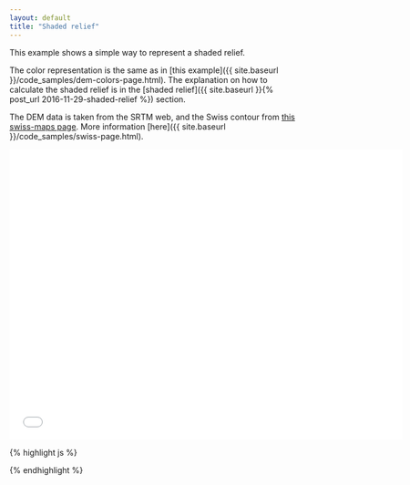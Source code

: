 ```yaml
---
layout: default
title: "Shaded relief"
---
```


This example shows a simple way to represent a shaded relief.

The color representation is the same as in [this example]({{ site.baseurl }}/code_samples/dem-colors-page.html). The explanation on how to calculate the shaded relief is in the [shaded relief]({{ site.baseurl }}{% post_url 2016-11-29-shaded-relief %}) section.

The DEM data is taken from the SRTM web, and the Swiss contour from [this swiss-maps page](https://github.com/interactivethings/swiss-maps). More information [here]({{ site.baseurl }}/code_samples/swiss-page.html).

<iframe frameborder="no" border="0" scrolling="no" marginwidth="0" marginheight="0" width="690" height="510" src="{{ site.baseurl }}/code_samples/dem-shaded.html"></iframe>

{% highlight js %}
<!DOCTYPE html>
<meta charset="utf-8">
<style>

</style>
<body>

<script src="https://d3js.org/d3.v4.min.js"></script>
<script src="geotiff.min.js"></script>
<script src="http://d3js.org/topojson.v1.min.js"></script>
<script>
var width = 680,
    height = 500;

var projection = d3.geoAzimuthalEqualArea()
    .rotate([-8.2, -46.8])
    .translate([width/2, height/2])
    .scale(12000);

var canvas = d3.select("body").append("canvas")
    .attr("width", width)
    .attr("height", height);

var context = canvas.node().getContext("2d");
d3.request("swiss.tiff")
  .responseType('arraybuffer')
  .get(function(error, tiffData){
d3.json("swiss.json", function(error, topojsonData) {
  var countries = topojson.feature(topojsonData, topojsonData.objects.country);

  var path = d3.geoPath()
      .projection(projection).context(context);

  var tiff = GeoTIFF.parse(tiffData.response);
  var image = tiff.getImage();
  var rasters = image.readRasters();
  var tiepoint = image.getTiePoints()[0];
  var pixelScale = image.getFileDirectory().ModelPixelScale;
  var geoTransform = [tiepoint.x, pixelScale[0], 0, tiepoint.y, 0, -1*pixelScale[1]];
  var invGeoTransform = [-geoTransform[0]/geoTransform[1], 1/geoTransform[1],0,-geoTransform[3]/geoTransform[5],0,1/geoTransform[5]];

  var altData = new Array(image.getHeight());
  for (var j = 0; j<image.getHeight(); j++){
      altData[j] = new Array(image.getWidth());
      for (var i = 0; i<image.getWidth(); i++){
          altData[j][i] = rasters[0][i + j*image.getWidth()];
      }
  }

  //Calculate shaded Relief. Outside the first loop, to be able to put it in a function
  var azimuth = 315;
  var angleAltitude = 45;
  var azimuthrad = azimuth*Math.PI / 180;
  var altituderad = angleAltitude*Math.PI / 180;

  var shadedData = new Array(image.getHeight());
  for (var j = 0; j<image.getHeight(); j++){
    shadedData[j] = new Array(image.getWidth());
    for (var i = 0; i<image.getWidth(); i++){
      var gradX, gradY;
      if(i==0) gradX = altData[j][i+1] - altData[j][i];
      else if(i==image.getWidth()-1) gradX = altData[j][i] - altData[j][i-1];
      else gradX = (altData[j][i+1] - altData[j][i])/2 + (altData[j][i] - altData[j][i-1])/2;

      if(j==0) gradY = altData[j+1][i] - altData[j][i];
      else if(j==image.getHeight()-1) gradY = altData[j][i] - altData[j-1][i];
      else gradY = (altData[j+1][i] - altData[j][i])/2 + (altData[j][i] - altData[j-1][i])/2;

      var slope = Math.PI/2 - Math.atan(Math.sqrt(gradX*gradX + gradY*gradY));
      var aspect = Math.atan2(-gradY, gradX);

      shadedData[j][i] = Math.sin(altituderad) * Math.sin(slope)
        + Math.cos(altituderad) * Math.cos(slope)
        * Math.cos(azimuthrad - aspect);
    }
  }

  var canvasShaded = d3.select("body").append("canvas")
      .attr("width", width)
      .attr("height", height)
      .style("display","none");

  var contextShaded = canvasShaded.node().getContext("2d");

  var idShaded = contextShaded.createImageData(width,height);
  var dataShaded = idShaded.data;
  var posShaded = 0;
  for(var j = 0; j<height; j++){
    for(var i = 0; i<width; i++){
      var pointCoords = projection.invert([i,j]);
      var px = invGeoTransform[0] + pointCoords[0]* invGeoTransform[1];
      var py = invGeoTransform[3] + pointCoords[1] * invGeoTransform[5];

      var shadedValue;
      if(Math.floor(px) >= 0 && Math.ceil(px) < image.getWidth() && Math.floor(py) >= 0 && Math.ceil(py) < image.getHeight()){
        shadedValue = 255*(1+shadedData[Math.floor(py)][Math.floor(px)])/2;

      } else {
        shadedValue = 255;
      }
      dataShaded[posShaded]   = shadedValue;
      dataShaded[posShaded+1]   = shadedValue;
      dataShaded[posShaded+2]   = shadedValue;
      dataShaded[posShaded+3]   = 150;

      posShaded=posShaded+4;
    }
  }

  contextShaded.putImageData( idShaded, 0, 0);

  context.drawImage(canvasShaded.node(), 0, 0);
  context.globalAlpha = 0.7;
  context.fillStyle = '#ffffff';
  context.fillRect(0,0,width,height);
  context.fill();
  context.globalAlpha = 1;

  //Creating the color scale https://github.com/santilland/plotty/blob/master/src/plotty.js
  var cs_def = {positions:[0, 0.2, 0.4, 0.6, 0.8, 1], colors:["#c9d5a6", "#7fa67a", "#976a2f", "#79750a", "#7ab5e3", "#fefefe"]};
  var scaleWidth = 256;
  var canvasColorScale = d3.select("body").append("canvas")
      .attr("width", scaleWidth)
      .attr("height", 1)
      ;//.style("display","none");
  var contextColorScale = canvasColorScale.node().getContext("2d");
  var gradient = contextColorScale.createLinearGradient(0, 0, scaleWidth, 1);

  for (var i = 0; i < cs_def.colors.length; ++i) {
    gradient.addColorStop(cs_def.positions[i], cs_def.colors[i]);
  }
  contextColorScale.fillStyle = gradient;
  contextColorScale.fillRect(0, 0, scaleWidth, 1);

  var csImageData = contextColorScale.getImageData(0, 0, scaleWidth, 1).data;

  //Drawing the image

  var canvasRaster = d3.select("body").append("canvas")
      .attr("width", width)
      .attr("height", height)
      .style("display","none");

  var contextRaster = canvasRaster.node().getContext("2d");

  var id = contextRaster.createImageData(width,height);
  var data = id.data;
  var pos = 0;
  for(var j = 0; j<height; j++){
    for(var i = 0; i<width; i++){
      var pointCoords = projection.invert([i,j]);
      var px = invGeoTransform[0] + pointCoords[0]* invGeoTransform[1];
      var py = invGeoTransform[3] + pointCoords[1] * invGeoTransform[5];

      var value;
      if(Math.floor(px) >= 0 && Math.ceil(px) < image.getWidth() && Math.floor(py) >= 0 && Math.ceil(py) < image.getHeight()){
        //https://en.wikipedia.org/wiki/Bilinear_interpolation
        var dist1 = (Math.ceil(px)-px)*(Math.ceil(py)-py);
        var dist2 = (px-Math.floor(px))*(Math.ceil(py)-py);
        var dist3 = (Math.ceil(px)-px)*(py-Math.floor(py));
        var dist4 = (px-Math.floor(px))*(py-Math.floor(py));
        if (dist1 != 0 || dist2!=0 || dist3!=0 || dist4!=0){
          value = altData[Math.floor(py)][Math.floor(px)]*dist1+
          altData[Math.floor(py)][Math.ceil(px)]*dist2 +
          altData[Math.ceil(py)][Math.floor(px)]*dist3 +
          altData[Math.ceil(py)][Math.ceil(px)]*dist4;
        } else {
          value = altData[Math.floor(py)][Math.floor(px)];
        }
      } else {
        value = -999;
      }
        var c = Math.round((scaleWidth-1) * ((value - 200)/3900));
        var alpha = 200;
        if(c<0) c=0;
        if(c>=scaleWidth) c=scaleWidth-1;
        data[pos]   = csImageData[c*4];;
        data[pos+1]   = csImageData[c*4+1];
        data[pos+2]   = csImageData[c*4+2];
        data[pos+3]   = alpha;
        pos = pos + 4

    }
  }
  contextRaster.putImageData( id, 0, 0);
  context.save();
  context.beginPath();
  path(countries);
  context.clip();
  context.drawImage(canvasShaded.node(), 0, 0);
  context.drawImage(canvasRaster.node(), 0, 0);
  context.restore();


  context.beginPath();
  context.strokeStyle = "#777";
  path(countries);
  context.stroke();

});
});
</script>

</body>
{% endhighlight %}
